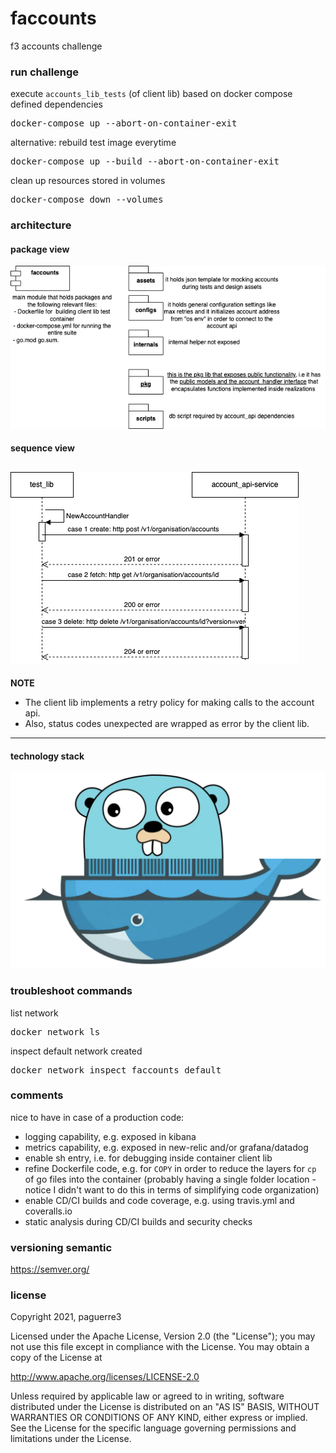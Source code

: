 # faccounts
f3 accounts challenge



### run challenge
execute <code>accounts_lib_tests</code> (of client lib) based on docker compose defined dependencies
<pre>
docker-compose up --abort-on-container-exit
</pre>

alternative: rebuild test image everytime
<pre>
docker-compose up --build --abort-on-container-exit
</pre>

clean up resources stored in volumes
<pre>
docker-compose down --volumes
</pre>



### architecture
#### package view
![Screenshot](https://github.com/paguerre3/faccounts/blob/main/assets/pkg-diagram.png?raw=true)

#### sequence view
![Screenshot](https://github.com/paguerre3/faccounts/blob/main/assets/seq-diagram.png?raw=true)
---
**NOTE**

- The client lib implements a retry policy for making calls to the account api.
- Also, status codes unexpected are wrapped as error by the client lib. 

---

#### technology stack
![Screenshot](https://github.com/paguerre3/faccounts/blob/main/assets/stack.png?raw=true)



### troubleshoot commands
list network
<pre>
docker network ls  
</pre>
inspect default network created
<pre>
docker network inspect faccounts_default
</pre>



### comments
nice to have in case of a production code:

- logging capability, e.g. exposed in kibana
- metrics capability, e.g. exposed in new-relic and/or grafana/datadog
- enable sh entry, i.e. for debugging inside container client lib
- refine Dockerfile code, e.g. for <code>COPY</code> in order to reduce the layers for <code>cp</code> of go files into the container (probably having a single folder location -notice I didn't want to do this in terms of simplifying code organization)
- enable CD/CI builds and code coverage, e.g. using travis.yml and coveralls.io
- static analysis during CD/CI builds and security checks



### versioning semantic
https://semver.org/



### license
Copyright 2021, paguerre3

Licensed under the Apache License, Version 2.0 (the "License"); you may not use
this file except in compliance with the License. You may obtain a copy of the
License at

http://www.apache.org/licenses/LICENSE-2.0

Unless required by applicable law or agreed to in writing, software distributed
under the License is distributed on an "AS IS" BASIS, WITHOUT WARRANTIES OR
CONDITIONS OF ANY KIND, either express or implied. See the License for the
specific language governing permissions and limitations under the License.

